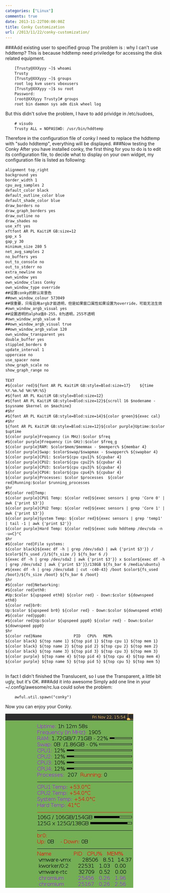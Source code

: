 ```yaml
---
categories: ["Linux"]
comments: true
date: 2013-11-22T00:00:00Z
title: Conky Customization
url: /2013/11/22/conky-customization/
---
```


###Add existing user to specified group
The problem is : why I can't use hddtemp? This is because hddtemp need priviledge for accessing the disk related equipment.     

```
	[Trusty@XXXyyy ~]$ whoami
	Trusty
	[Trusty@XXXyyy ~]$ groups
	root log kvm users vboxusers
	[Trusty@XXXyyy ~]$ su root
	Password: 
	[root@XXXyyy Trusty]# groups
	root bin daemon sys adm disk wheel log

```
But this didn't solve the problem, I have to add prividge in /etc/sudoes, 

```
	# visudo
	Trusty ALL = NOPASSWD: /usr/bin/hddtemp

```
Therefore in the configuration file of conky I need to replace the hddtemp with "sudo hddtemp", everything will be displayed. 
###Now testing the Conky
After you have installed conky, the first thing for you to do is to edit its configuration file, to decide what to display on your own widget, my configuration file is listed as following:

```
alignment top_right
background yes
border_width 1
cpu_avg_samples 2
default_color black
default_outline_color blue
default_shade_color blue
draw_borders no
draw_graph_borders yes
draw_outline no
draw_shades no
use_xft yes
xftfont AR PL KaitiM GB:size=12
gap_x 5
gap_y 30
minimum_size 280 5
net_avg_samples 2
no_buffers yes
out_to_console no
out_to_stderr no
extra_newline no
own_window yes
own_window_class Conky
own_window_type override
##设置conky的默认背景色
##own_window_colour 573049
##很重要，只有启用argb才能透明，但是如果窗口属性如果设置为override，可能无法生效
#own_window_argb_visual yes
##设置透明的alpha值0-255，0为透明，255不透明
#own_window_argb_value 0
##own_window_argb_visual true
##own_window_argb_value 120
own_window_transparent yes
double_buffer yes
stippled_borders 0
update_interval 1
uppercase no
use_spacer none
show_graph_scale no
show_graph_range no

TEXT
#${color red}${font AR PL KaitiM GB:style=Blod:size=17}    ${time %Y.%m.%d %H:%M:%S}
#${font AR PL KaitiM GB:style=Blod:size=12}
#${font AR PL KaitiM GB:style=Blod:size=12}${scroll 16 $nodename - $sysname $kernel on $machine}
#$hr
#${font AR PL KaitiM GB:style=Blod:size=14}${color green}${exec cal}
#$hr
${font AR PL KaitiM GB:style=Blod:size=12}${color purple}Uptime:$color $uptime
${color purple}Frequency (in MHz):$color $freq
#${color purple}Frequency (in GHz):$color $freq_g
${color purple}RAM: $color$mem/$memmax - $memperc% ${membar 4}
${color purple}Swap: $color$swap/$swapmax - $swapperc% ${swapbar 4}
${color purple}CPU1: $color${cpu cpu1}% ${cpubar 4}
${color purple}CPU2: $color${cpu cpu2}% ${cpubar 4}
${color purple}CPU3: $color${cpu cpu3}% ${cpubar 4}
${color purple}CPU4: $color${cpu cpu4}% ${cpubar 4}
${color purple}Processes: $color $processes  ${color red}Running:$color $running_processes
$hr
#${color red}Temp:
${color purple}CPU1 Temp: ${color red}${exec sensors | grep 'Core 0' | awk {'print $3'}}
${color purple}CPU2 Temp: ${color red}${exec sensors | grep 'Core 1' | awk {'print $3'}}
${color purple}System Temp: ${color red}${exec sensors | grep 'temp1' | tail -1 | awk {'print $2'}}
${color purple}Hard Temp: ${color red}${exec sudo hddtemp /dev/sda -n -u=C}°C
$hr
#${color red}File systems:
${color black}${exec df -h | grep /dev/sda3 | awk {'print $3'}} / $color${fs_used /}/${fs_size /} ${fs_bar 6 /}
${exec df -h | grep /dev/sda2 | awk {'print $3'}} x $color${exec df -h | grep /dev/sda2 | awk {'print $3'}}/138GB ${fs_bar 6 /media/ubuntu}
#${exec df -h | grep /dev/sda8 | cut -c40-43} /boot $color${fs_used /boot}/${fs_size /boot} ${fs_bar 6 /boot}
$hr
#${color red}Networking:
#${color red}eth0:
#Up:$color ${upspeed eth0} ${color red} - Down:$color ${downspeed eth0}
${color red}br0:
Up:$color ${upspeed br0} ${color red} - Down:$color ${downspeed eth0}
#${color red}ppp0:
#${color red}Up:$color ${upspeed ppp0} ${color red} - Down:$color ${downspeed ppp0}
$hr
${color red}Name              PID   CPU%   MEM%
${color black} ${top name 1} ${top pid 1} ${top cpu 1} ${top mem 1}
${color black} ${top name 2} ${top pid 2} ${top cpu 2} ${top mem 2}
${color black} ${top name 3} ${top pid 3} ${top cpu 3} ${top mem 3}
${color purple} ${top name 4} ${top pid 4} ${top cpu 4} ${top mem 4}
${color purple} ${top name 5} ${top pid 5} ${top cpu 5} ${top mem 5}


```
In fact I didn't finished the Translucent, so I use the Transparent, a little bit ugly, but it's OK. 
###Add it into awesome
Simply add one line in your ~/.config/awesome/rc.lua could solve the problem:

```
	awful.util.spawn("conky")

```
Now you can enjoy your Conky. 

![conky.jpg](/images/conky.jpg)


